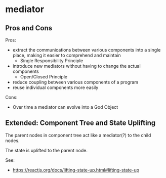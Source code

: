 # mediator

## Pros and Cons

Pros:

- extract the communications between various components into a single place, making it easier to comprehend and maintain
  - Single Responsibility Principle
- introduce new mediators without having to change the actual components
  - Open/Closed Principle
- reduce coupling between various components of a program
- reuse individual components more easily

Cons:

- Over time a mediator can evolve into a God Object

## Extended: Component Tree and State Uplifting

The parent nodes in component tree act like a mediator(?) to the child nodes.

The state is uplifted to the parent node.

See:

- https://reactjs.org/docs/lifting-state-up.html#lifting-state-up
